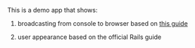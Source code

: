 This is a demo app that shows:

1. broadcasting from console to browser based on [this guide](https://medium.com/rubyinside/action-cable-hello-world-with-rails-5-1-efc475b0208b)

2. user appearance based on the official Rails guide
